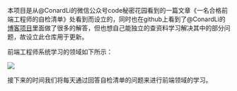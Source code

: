 本项目是从@ConardLi的微信公众号code秘密花园看到的一篇文章《一名合格前端工程师的自检清单》处看到而设立的，同时也在github上看到了@ConardLi的[博客项目](https://github.com/ConardLi/ConardLi.github.io)里面做了很多的解答，但也想自己能独立的查资料学习解决其中的部分问题，故设立此仓库用于更新。

前端工程师系统学习的领域如下所示：

![](C:\Users\1\Desktop\img\study\640.webp)

接下来的时间我们将每天通过回答自检清单的问题来进行前端领域的学习。